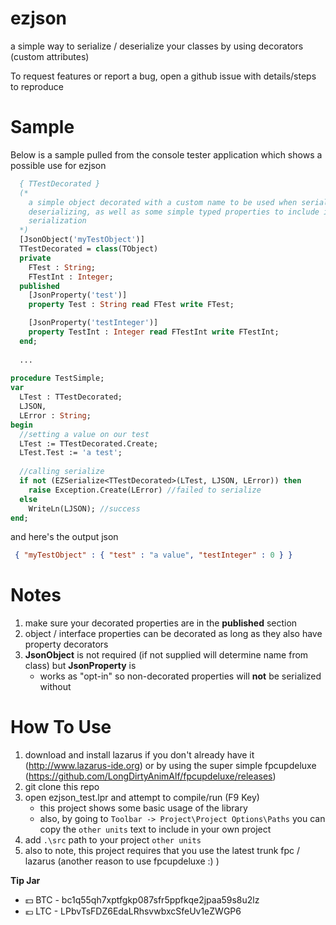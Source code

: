 # ezjson
a simple way to serialize / deserialize your classes by using decorators (custom attributes)

To request features or report a bug, open a github issue with details/steps to reproduce

# Sample

Below is a sample pulled from the console tester application which shows a possible use for ezjson

```pascal
  { TTestDecorated }
  (*
    a simple object decorated with a custom name to be used when serializing and
    deserializing, as well as some simple typed properties to include in
    serialization
  *)
  [JsonObject('myTestObject')]
  TTestDecorated = class(TObject)
  private
    FTest : String;
    FTestInt : Integer;
  published
    [JsonProperty('test')]
    property Test : String read FTest write FTest;

    [JsonProperty('testInteger')]
    property TestInt : Integer read FTestInt write FTestInt;
  end;
  
  ...
  
procedure TestSimple;  
var
  LTest : TTestDecorated;
  LJSON,
  LError : String;
begin
  //setting a value on our test
  LTest := TTestDecorated.Create;
  LTest.Test := 'a test';
  
  //calling serialize
  if not (EZSerialize<TTestDecorated>(LTest, LJSON, LError)) then
    raise Exception.Create(LError) //failed to serialize
  else
    WriteLn(LJSON); //success
end;
```

and here's the output json 

```json
 { "myTestObject" : { "test" : "a value", "testInteger" : 0 } }
```

# Notes

1. make sure your decorated properties are in the **published** section
1. object / interface properties can be decorated as long as they also have property decorators
1. **JsonObject** is not required (if not supplied will determine name from class) but **JsonProperty** is
    * works as "opt-in" so non-decorated properties will **not** be serialized without

# How To Use

1. download and install lazarus if you don't already have it (http://www.lazarus-ide.org)
  or by using the super simple fpcupdeluxe (https://github.com/LongDirtyAnimAlf/fpcupdeluxe/releases)
1. git clone this repo
1. open ezjson_test.lpr and attempt to compile/run (F9 Key)
    * this project shows some basic usage of the library
    * also, by going to `Toolbar -> Project\Project Options\Paths` you can copy the `other units` text to include in your own project
1. add `.\src` path to your project `other units`
1. also to note, this project requires that you use the latest trunk fpc / lazarus (another reason to use fpcupdeluxe :) )


**Tip Jar**
  * :dollar: BTC - bc1q55qh7xptfgkp087sfr5ppfkqe2jpaa59s8u2lz
  * :euro: LTC - LPbvTsFDZ6EdaLRhsvwbxcSfeUv1eZWGP6
